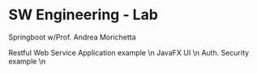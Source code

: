 # SW Engineering - Lab
Springboot w/Prof. Andrea Morichetta

Restful Web Service Application example \n
JavaFX UI \n
Auth. Security example \n

